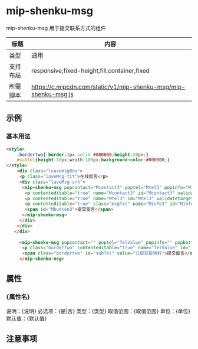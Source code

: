 # mip-shenku-msg

mip-shenku-msg 用于提交联系方式的组件

标题|内容
----|----
类型|通用
支持布局|responsive,fixed-height,fill,container,fixed
所需脚本|https://c.mipcdn.com/static/v1/mip-shenku-msg/mip-shenku-msg.js

## 示例

### 基本用法

```html
<style>
	.bordertwo{ border:2px solid #000000;height:20px;}
	#subTel{height:50px;writh:100px;background-color:#000000;}
</style>
    <div class="leavemsgBox"> 
     <p class="laveMsg-tit">在线留言</p> 
     <div class="laveMsg-srk"> 
      <mip-shenku-msg popcontact="Mcontact3" poptel="Mtel3" popinfo="Minfo3" popbutton="Mbutton3" projectid="1234"> 
       <p contenteditable="true" name="Mcontact3" id="Mcontact3" validatetarget="meContact" validatetype="must" placeholder="请输入您的姓名~"></p> 
       <p contenteditable="true" name="Mtel3" id="Mtel3" validatetarget="meTel" validatetype="must" placeholder="请输入您的手机~"></p> 
       <p contenteditable="true" class="msgTxt" name="Minfo3" id="Minfo3" placeholder="请输入留言内容~"></p> 
       <span id="Mbutton3">提交留言</span> 
      </mip-shenku-msg> 
     </div> 
    </div> 
   </div>
   
     <mip-shenku-msg popcontact="" poptel="TelValue" popinfo="" popbutton="subTel" projectid="22222"> 
      <p class="bordertwo" contenteditable="true" name="TelValue" id="TelValue" validatetarget="username" validatetype="must" placeholder="请输入您的手机号码~"></p> 
      <span class="bordertwo" id="subTel" value="立即获取资料">提交留言</span> 
     </mip-shenku-msg>
```
## 属性

### {属性名}

说明：{说明}
必选项：{是|否}
类型：{类型}
取值范围：{取值范围}
单位：{单位}
默认值：{默认值}

## 注意事项